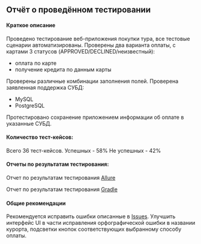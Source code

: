 ## Отчёт о проведённом тестировании

#### Краткое описание

Проведено тестирование веб-приложения покупки тура, все тестовые сценарии автоматизированы.
Проверены два варианта оплаты, с картами 3 статусов (APPROVED/DECLINED/неизвестный):

- оплата по карте
- получение кредита по данным карты

Проверены различные комбинации  заполнения полей. 
Проверена заявленная поддержка СУБД:

- MySQL 
- PostgreSQL

Протестировано сохранение приложением информации об оплате в указанные СУБД.

#### Количество тест-кейсов:

Всего 36 тест-кейсов.
Успешных - 58%
Не успешных - 42%

#### Отчеты по результатам тестирования:

Отчет по результатам тестирования
[Allure](https://github.com/Kirilova2023/diplom/blob/master/documents/allure-report.zip)

Отчет по результатам тестирования
[Gradle](https://github.com/Kirilova2023/diplom/blob/master/documents/gradle_tests.zip)

#### Общие рекомендации

Рекомендуется исправить ошибки описанные в [Issues](https://github.com/Kirilova2023/diplom/issues).
Улучшить интерфейс UI в части исправления орфографической ошибки в названии курорта, подсветки кнопок соответствующих выбранному способу оплаты.
